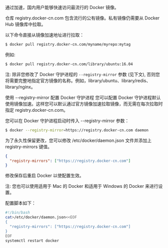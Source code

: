 
通过加速，国内用户能够快速访问最流行的 Docker 镜像。

仓库 registry.docker-cn.com 包含流行的公有镜像。私有镜像仍需要从 Docker Hub 镜像库中拉取。

以下命令直接从镜像加速地址进行拉取：

```bash
$ docker pull registry.docker-cn.com/myname/myrepo:mytag
```

例如:

```bash
$ docker pull registry.docker-cn.com/library/ubuntu:16.04
```

注: 除非您修改了 Docker 守护进程的 `--registry-mirror` 参数 (见下文), 否则您将需要完整地指定官方镜像的名称。例如，library/ubuntu、library/redis、library/nginx。

使用 --registry-mirror 配置 Docker 守护进程
您可以配置 Docker 守护进程默认使用镜像加速。这样您可以默认通过官方镜像加速拉取镜像，而无需在每次拉取时指定 registry.docker-cn.com。

您可以在 Docker 守护进程启动时传入 --registry-mirror 参数：

```bash
$ docker --registry-mirror=https://registry.docker-cn.com daemon
```

为了永久性保留更改，您可以修改 /etc/docker/daemon.json 文件并添加上 registry-mirrors 键值。

```json
{
  "registry-mirrors": ["https://registry.docker-cn.com"]
}
```

修改保存后重启 Docker 以使配置生效。

注: 您也可以使用适用于 Mac 的 Docker 和适用于 Windows 的 Docker 来进行设置。

配置脚本如下：

```bash
#!/bin/bash
cat>/etc/docker/daemon.json<<EOF
{
  "registry-mirrors": ["https://registry.docker-cn.com"]
}
EOF
systemctl restart docker
```